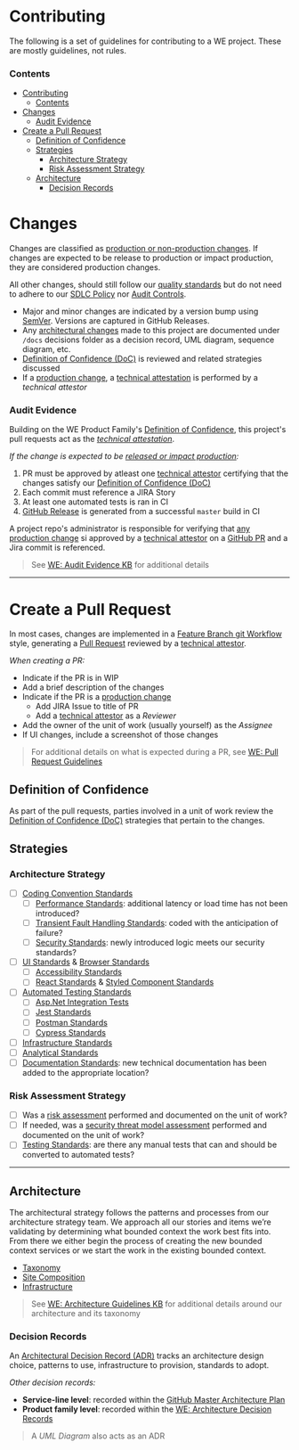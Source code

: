 # Contributing
The following is a set of guidelines for contributing to a WE project. These are mostly guidelines, not rules.

### Contents
- [Contributing](#contributing)
    - [Contents](#contents)
- [Changes](#changes)
    - [Audit Evidence](#audit-evidence)
- [Create a Pull Request](#create-a-pull-request)
  - [Definition of Confidence](#definition-of-confidence)
  - [Strategies](#strategies)
    - [Architecture Strategy](#architecture-strategy)
    - [Risk Assessment Strategy](#risk-assessment-strategy)
  - [Architecture](#architecture)
    - [Decision Records](#decision-records)

# Changes
Changes are classified as [production or non-production changes](https://kb.extendhealth.com/x/HQSLEg).  If changes are expected to be release to production or impact production, they are considered production changes.  

All other changes, should still follow our [quality standards](https://kb.extendhealth.com/x/jcFaCg) but do not need to adhere to our [SDLC Policy](https://kb.extendhealth.com/x/4IMnEQ) nor [Audit Controls](https://kb.extendhealth.com/x/5oMnEQ).

- Major and minor changes are indicated by a version bump using [SemVer](https://semver.org/). Versions are captured in GitHub Releases.
- Any [architectural changes](#architecture) made to this project are documented under `/docs` decisions folder as a decision record, UML diagram, sequence diagram, etc.
- [Definition of Confidence (DoC)](#definiton-of-confidence) is reviewed and related strategies discussed
- If a [production change](https://kb.extendhealth.com/x/HQSLEg), a [technical attestation](https://kb.extendhealth.com/x/2gZmEQ) is performed by a _technical attestor_

### Audit Evidence
Building on the WE Product Family's [Definition of Confidence](https://kb.extendhealth.com/x/jcFaCg), this project's pull requests act as the _[technical attestation](https://kb.extendhealth.com/x/2gZmEQ)_.

_If the change is expected to be [released or impact production](https://kb.extendhealth.com/x/HQSLEg):_
1. PR must be approved by atleast one [technical attestor](https://kb.extendhealth.com/x/2gZmEQ) certifying that the changes satisfy our [Definition of Confidence (DoC)](https://kb.extendhealth.com/x/jcFaCg)
1. Each commit must reference a JIRA Story
1. At least one automated tests is ran in CI
1. [GitHub Release](https://kb.extendhealth.com/x/nQepEQ) is generated from a successful `master` build in CI

A project repo's administrator is responsible for verifying that [any production change](https://kb.extendhealth.com/x/HQSLEg) si approved by a [technical attestor](https://kb.extendhealth.com/x/2gZmEQ) on a [GitHub PR](#create-a-pull-request) and a Jira commit is referenced.

> See [WE: Audit Evidence KB](https://kb.extendhealth.com/x/kYGBD) for additional details

---
# Create a Pull Request
In most cases, changes are implemented in a [Feature Branch git Workflow](https://kb.extendhealth.com/x/T58QEg) style, generating a [Pull Request](https://kb.extendhealth.com/x/UTWwCg) reviewed by a [technical attestor](https://kb.extendhealth.com/x/2gZmEQ).

_When creating a PR:_
- Indicate if the PR is in WIP
- Add a brief description of the changes
- Indicate if the PR is a [production change](https://kb.extendhealth.com/x/HQSLEg)
  - Add JIRA Issue to title of PR
  - Add a [technical attestor](https://kb.extendhealth.com/x/2gZmEQ) as a _Reviewer_
- Add the owner of the unit of work (usually yourself) as the _Assignee_
- If UI changes, include a screenshot of those changes

> For additional details on what is expected during a PR, see [WE: Pull Request Guidelines](https://kb.extendhealth.com/x/UTWwCg)

## Definition of Confidence
As part of the pull requests, parties involved in a unit of work review the [Definition of Confidence (DoC)](https://kb.extendhealth.com/x/jcFaCg) strategies that pertain to the changes.

## Strategies
### Architecture Strategy
- [ ] [Coding Convention Standards](https://kb.extendhealth.com/x/LYUWD)
  - [ ] [Performance Standards](https://kb.extendhealth.com/x/yJMYCg): additional latency or load time has not been introduced?
  - [ ] [Transient Fault Handling Standards](https://kb.extendhealth.com/x/MISwCw): coded with the anticipation of failure?
  - [ ] [Security Standards](https://kb.extendhealth.com/x/84qvCQ): newly introduced logic meets our security standards?
- [ ] [UI Standards](https://kb.extendhealth.com/x/Uo-7Cg) & [Browser Standards](https://kb.extendhealth.com/x/rwNHD)
  - [ ] [Accessibility Standards](https://kb.extendhealth.com/x/CNoYCg)
  - [ ] [React Standards](https://kb.extendhealth.com/x/_wdtE) & [Styled Component Standards](https://kb.extendhealth.com/x/-gVtE)
- [ ] [Automated Testing Standards](https://kb.extendhealth.com/x/5RuwCg)
  - [ ] [Asp.Net Integration Tests](https://kb.extendhealth.com/x/bQHADQ)
  - [ ] [Jest Standards](https://kb.extendhealth.com/x/1xDtDw)
  - [ ] [Postman Standards](https://kb.extendhealth.com/x/c4IOCw)
  - [ ] [Cypress Standards](https://kb.extendhealth.com/x/mRyUCg)
- [ ] [Infrastructure Standards](https://kb.extendhealth.com/x/IwApCw)
- [ ] [Analytical Standards](https://kb.extendhealth.com/x/KyOwCg)
- [ ] [Documentation Standards](https://kb.extendhealth.com/x/KQApCw): new technical documentation has been added to the appropriate location?

### Risk Assessment Strategy
- [ ] Was a [risk assessment](https://kb.extendhealth.com/x/o5H7Cg) performed and documented on the unit of work?
- [ ] If needed, was a [security threat model assessment](https://kb.extendhealth.com/x/YJeFCg) performed and documented on the unit of work?
- [ ] [Testing Standards](https://kb.extendhealth.com/x/kq5oCQ): are there any manual tests that can and should be converted to automated tests?

---
## Architecture
The architectural strategy follows the patterns and processes from our architecture strategy team. We approach all our stories and items we’re validating by determining what bounded context the work best fits into. From there we either begin the process of creating the new bounded context services or we start the work in the existing bounded context.

- [Taxonomy](https://kb.extendhealth.com/x/dByUCg)
- [Site Composition](https://kb.extendhealth.com/x/DZcYCg)
- [Infrastructure](https://kb.extendhealth.com/x/NZ3XCg)

> See [WE: Architecture Guidelines KB](https://kb.extendhealth.com/x/861oCQ) for additional details around our architecture and its taxonomy

### Decision Records
An [Architectural Decision Record (ADR)](https://kb.extendhealth.com/x/Sg_GCQ) tracks an architecture design choice, patterns to use, infrastructure to provision, standards to adopt.

_Other decision records:_
- **Service-line level**: recorded within the [GitHub Master Architecture Plan](http://github.extendhealth.com/extend-health/master-architecture-plan/tree/master/Implementation%20Decisions)
- **Product family level**: recorded within the [WE: Architecture Decision Records](https://kb.extendhealth.com/x/Sg_GCQ)

> A _UML Diagram_ also acts as an ADR
